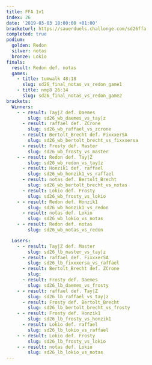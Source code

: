 ```yaml
---
title: FFA 1v1
index: 26
date: '2019-03-03 18:00:00 +01:00'
bracketurl: https://sauerduels.challonge.com/sd26ffa
completed: true
podium:
  golden: Redon
  silver: notas
  bronze: Lokio
finals:
  result: Redon def. notas
  games:
    - title: tumwalk 48:18
      slug: sd26_final_notas_vs_redon_game1
    - title: nmp8 26:14
      slug: sd26_final_notas_vs_redon_game2
brackets:
  Winners:
    - - result: Tay|Z def. Daemes
        slug: sd26_wb_daemes_vs_tay|z
      - result: raffael def. ZCrone
        slug: sd26_wb_raffael_vs_zcrone
      - result: Bertolt_Brecht def. FixxxerSA
        slug: sd26_wb_bertolt_brecht_vs_fixxxersa
      - result: Frosty def. Master
        slug: sd26_wb_frosty_vs_master
    - - result: Redon def. Tay|Z
        slug: sd26_wb_redon_vs_tay|z
      - result: Honzik1 def. raffael
        slug: sd26_wb_honzik1_vs_raffael
      - result: notas def. Bertolt_Brecht
        slug: sd26_wb_bertolt_brecht_vs_notas
      - result: Lokio def. Frosty
        slug: sd26_wb_frosty_vs_lokio
    - - result: Redon def. Honzik1
        slug: sd26_wb_honzik1_vs_redon
      - result: notas def. Lokio
        slug: sd26_wb_lokio_vs_notas
    - - result: Redon def. notas
        slug: sd26_wb_notas_vs_redon

  Losers:
    - - result: Tay|Z def. Master
        slug: sd26_lb_master_vs_tay|z
      - result: raffael def. FixxxerSA
        slug: sd26_lb_fixxxersa_vs_raffael
      - result: Bertolt_Brecht def. ZCrone
        slug: 
      - result: Frosty def. Daemes
        slug: sd26_lb_daemes_vs_frosty
    - - result: raffael def. Tay|Z
        slug: sd26_lb_raffael_vs_tay|z
      - result: Frosty def. Bertolt_Brecht
        slug: sd26_lb_bertolt_brecht_vs_frosty
    - - result: Frosty def. Honzik1
        slug: sd26_lb_frosty_vs_honzik1
      - result: Lokio def. raffael
        slug: sd26_lb_lokio_vs_raffael
    - - result: Lokio def. Frosty
        slug: sd26_lb_frosty_vs_lokio
    - - result: notas def. Lokio
        slug: sd26_lb_lokio_vs_notas
---
```


